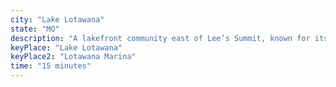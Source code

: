 ```yaml
---
city: "Lake Lotawana"
state: "MO"
description: "A lakefront community east of Lee’s Summit, known for its boating and upscale homes."
keyPlace: "Lake Lotawana"
keyPlace2: "Lotawana Marina"
time: "15 minutes"
---
```

